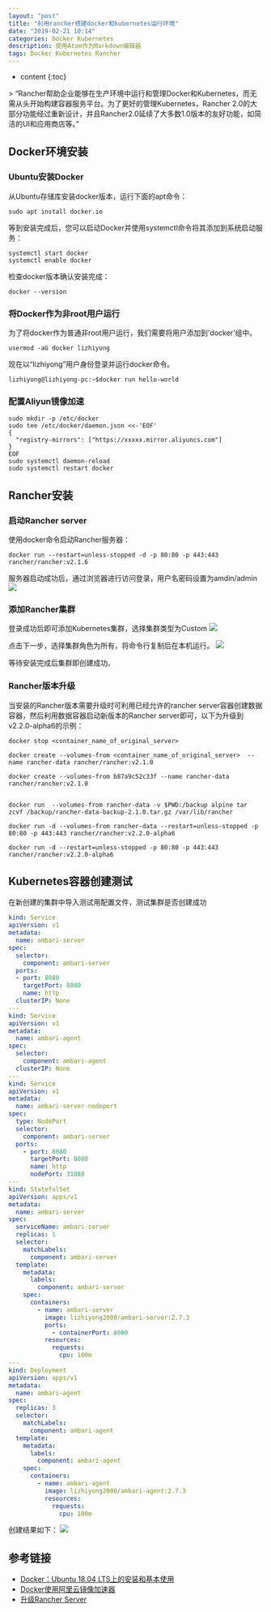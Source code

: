 ```yaml
---
layout: "post"
title: "利用rancher搭建docker和kubernetes运行环境"
date: "2019-02-21 10:14"
categories: Docker Kubernetes
description: 使用Atom作为Markdown编辑器
tags: Docker Kubernetes Rancher
---
```


* content
{:toc}

<div class="postImg" style="background-image:url(http://carforeasy.cn/2019-19e72882.png)"></div>
> “Rancher帮助企业能够在生产环境中运行和管理Docker和Kubernetes，而无需从头开始构建容器服务平台。为了更好的管理Kubernetes，Rancher 2.0的大部分功能经过重新设计，并且Rancher2.0延续了大多数1.0版本的友好功能，如简洁的UI和应用商店等。”




## Docker环境安装

### Ubuntu安装Docker
从Ubuntu存储库安装docker版本，运行下面的apt命令：

    sudo apt install docker.io

等到安装完成后，您可以启动Docker并使用systemctl命令将其添加到系统启动服务：

    systemctl start docker
    systemctl enable docker

检查docker版本确认安装完成：

    docker --version

### 将Docker作为非root用户运行
为了将docker作为普通非root用户运行，我们需要将用户添加到'docker'组中。

    usermod -aG docker lizhiyong

现在以“lizhiyong”用户身份登录并运行docker命令。

    lizhiyong@lizhiyong-pc:~$docker run hello-world

### 配置Aliyun镜像加速

    sudo mkdir -p /etc/docker
    sudo tee /etc/docker/daemon.json <<-'EOF'
    {
      "registry-mirrors": ["https://xxxxx.mirror.aliyuncs.com"]
    }
    EOF
    sudo systemctl daemon-reload
    sudo systemctl restart docker

## Rancher安装
### 启动Rancher server
使用docker命令启动Rancher服务器：

    docker run --restart=unless-stopped -d -p 80:80 -p 443:443 rancher/rancher:v2.1.6

服务器启动成功后，通过浏览器进行访问登录，用户名密码设置为amdin/admin
![](http://carforeasy.cn/2019-bb048faa.png)
### 添加Rancher集群
登录成功后即可添加Kubernetes集群，选择集群类型为Custom
![](http://carforeasy.cn/2019-5a0d92be.png)

点击下一步，选择集群角色为所有，将命令行复制后在本机运行。
![](http://carforeasy.cn/2019-47c8b388.png)

等待安装完成后集群即创建成功。

### Rancher版本升级
当安装的Rancher版本需要升级时可利用已经允许的rancher server容器创建数据容器，然后利用数据容器启动新版本的Rancher server即可，以下为升级到v2.2.0-alpha6的示例：

    docker stop <container_name_of_original_server>

    docker create --volumes-from <container_name_of_original_server>  --name rancher-data rancher/rancher:v2.1.0

    docker create --volumes-from b87a9c52c33f --name rancher-data rancher/rancher:v2.1.0


    docker run  --volumes-from rancher-data -v $PWD:/backup alpine tar zcvf /backup/rancher-data-backup-2.1.0.tar.gz /var/lib/rancher

    docker run -d --volumes-from rancher-data --restart=unless-stopped -p 80:80 -p 443:443 rancher/rancher:v2.2.0-alpha6

    docker run -d --restart=unless-stopped -p 80:80 -p 443:443 rancher/rancher:v2.2.0-alpha6

## Kubernetes容器创建测试
在新创建的集群中导入测试用配置文件，测试集群是否创建成功

```yaml
kind: Service
apiVersion: v1
metadata:
  name: ambari-server
spec:
  selector:
    component: ambari-server
  ports:
  - port: 8080
    targetPort: 8080
    name: http
  clusterIP: None
---
kind: Service
apiVersion: v1
metadata:
  name: ambari-agent
spec:
  selector:
    component: ambari-agent
  clusterIP: None
---
kind: Service
apiVersion: v1
metadata:
  name: ambari-server-nodeport
spec:
  type: NodePort
  selector:
    component: ambari-server
  ports:
    - port: 8080
      targetPort: 8080
      name: http
      nodePort: 31080
---
kind: StatefulSet
apiVersion: apps/v1
metadata:
  name: ambari-server
spec:
  serviceName: ambari-server
  replicas: 1
  selector:
    matchLabels:
      component: ambari-server
  template:
    metadata:
      labels:
        component: ambari-server
    spec:
      containers:
        - name: ambari-server
          image: lizhiyong2000/ambari-server:2.7.3
          ports:
            - containerPort: 8080
          resources:
            requests:
              cpu: 100m
---
kind: Deployment
apiVersion: apps/v1
metadata:
  name: ambari-agent
spec:
  replicas: 3
  selector:
    matchLabels:
      component: ambari-agent
  template:
    metadata:
      labels:
        component: ambari-agent
    spec:
      containers:
        - name: ambari-agent
          image: lizhiyong2000/ambari-agent:2.7.3
          resources:
            requests:
              cpu: 100m

```
创建结果如下：
![](http://carforeasy.cn/2019-f153a83e.png)


## 参考链接
-   [Docker：Ubuntu 18.04 LTS上的安装和基本使用](https://www.howtoing.com/ubuntu-docker)
-   [Docker使用阿里云镜像加速器](https://www.jianshu.com/p/200cce574163)
-   [升级Rancher Server](
https://rancher.com/docs/rancher/v1.6/zh/upgrading/)
